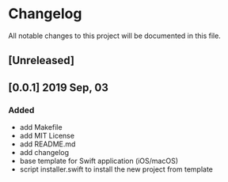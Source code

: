 # Changelog
All notable changes to this project will be documented in this file.

## [Unreleased]

## [0.0.1] 2019 Sep, 03
### Added
- add Makefile
- add MIT License
- add README.md
- add changelog
- base template for Swift application (iOS/macOS)
- script installer.swift to install the new project from template

